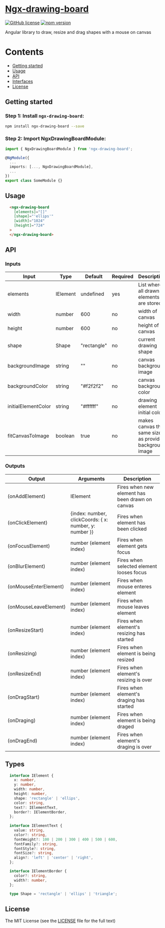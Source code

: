 # [Ngx-drawing-board](https://github.com/andrew1931/ngx-drawing-board/blob/main/src)
[![GitHub license](https://img.shields.io/badge/license-MIT-blue.svg)](https://github.com/andrew1931/ngx-drawing-board/blob/main/LICENSE)
[![npm version](https://img.shields.io/npm/v/ngx-drawing-board?color=brightgreen&label=npm%20package)](https://www.npmjs.com/package/ngx-drawing-board) 


Angular library to draw, resize and drag shapes with a mouse on canvas

Contents
========
- [Getting started](#getting-started)
- [Usage](#usage)
- [API](#api)
- [Interfaces](#interfaces)
- [License](#license)

## Getting started
### Step 1: Install `ngx-drawing-board`:

```bash
npm install ngx-drawing-board --save
```

### Step 2: Import NgxDrawingBoardModule:
```ts
import { NgxDrawingBoardModule } from 'ngx-drawing-board';

@NgModule({
  ...
  imports: [..., NgxDrawingBoardModule],
  ...
})
export class SomeModule {}
```

## Usage
```html
  <ngx-drawing-board
    [elements]="[]"
    [shape]="'ellips'"
    [width]="1024"
    [height]="724"
  >
  </ngx-drawing-board>
```

## API
### Inputs
| Input  | Type | Default | Required | Description |
| ------------- | ------------- | ------------- | ------------- | ------------- |
| elements | IElement | undefined | yes | List where all drawn elements are stored |
| width | number | 600 | no | width of canvas |
| height | number | 600 | no | height of canvas |
| shape | Shape | "rectangle" | no | current drawing shape |
| backgroundImage | string | "" | no | canvas background image |
| backgroundColor | string | "#f2f2f2" | no | canvas background color |
| initialElementColor | string | "#ffffff" | no | drawing element initial color |
| fitCanvasToImage | boolean | true | no | makes canvas the same size as provided background image |

### Outputs
| Output  | Arguments | Description |
| ------------- | ------------- | -------------
| (onAddElement) | IElement | Fires when new element has been drawn on canvas |
| (onClickElement) | {index: number, clickCoords: { x: number, y: number }} |Fires when element has been clicked |
| (onFocusElement) | number (element index) |Fires when element gets focus |
| (onBlurElement) | number (element index) | Fires when selected element looses focus |
| (onMouseEnterElement) | number (element index) | Fires when mouse enteres element |
| (onMouseLeaveElement) | number (element index) | Fires when mouse leaves element |
| (onResizeStart) | number (element index) | Fires when element's resizing has started |
| (onResizing) | number (element index) | Fires when element is being resized |
| (onResizeEnd) | number (element index) | Fires when element's resizing is over |
| (onDragStart) | number (element index) | Fires when element's draging has started |
| (onDraging) | number (element index) | Fires when element is being draged |
| (onDragEnd) | number (element index) | Fires when element's draging is over |

## Types
```ts
  interface IElement {
    x: number,
    y: number,
    width: number,
    height: number,
    shape: 'rectangle' | 'ellips',
    color: string,
    text?: IElementText,
    border?: IElementBorder,
  };
  
  interface IElementText {
    value: string,
    color?: string,
    fontWeight?: 100 | 200 | 300 | 400 | 500 | 600,
    fontFamily?: string,
    fontStyle?: string,
    fontSize?: string,
    align?: 'left' | 'center' | 'right',
  };

  interface IElementBorder {
    color?: string,
    width?: number,
  };

  type Shape = 'rectangle' | 'ellips' | 'triangle';


```

## License

The MIT License (see the [LICENSE](https://github.com/andrew1931/ngx-drawing-board/blob/main/LICENSE) file for the full
text)

